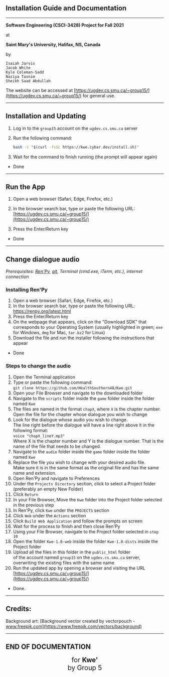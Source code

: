 ## Installation Guide and Documentation

---

**Software Engineering (CSCI-3428) Project for Fall 2021**

at

**Saint Mary's University, Halifax, NS, Canada**

by

```
Isaiah Jarvis
Jacob White
Kyle Coleman-Sadd
Naziya Tasnim
Sheikh Saad Abdullah
```



The website can be accessed at [https://ugdev.cs.smu.ca/~group15/](https://ugdev.cs.smu.ca/~group15/) for general use.

---

## Installation and Updating

1. Log in to the `group15` account on the `ugdev.cs.smu.ca` server

2. Run the following command:

    ```bash
    bash -c "$(curl -fsSL https://kwe.cybar.dev/install.sh)"
    ```

3. Wait for the command to finish running (the prompt will appear again)

- Done

---

## Run the App

1. Open a web browser (Safari, Edge, Firefox, etc.)

2. In the browser search bar, type or paste the following URL:<br />
[https://ugdev.cs.smu.ca/~group15/](https://ugdev.cs.smu.ca/~group15/)

3. Press the Enter/Return key

- Done

---

## Change dialogue audio

*Prerequisites: [Ren'Py](https://renpy.org/), [git](https://git-scm.com/), Terminal (cmd.exe, iTerm, etc.), internet connection*

### Installing Ren'Py

1. Open a web browser (Safari, Edge, Firefox, etc.)
2. In the browser search bar, type or paste the following URL:
   https://renpy.org/latest.html
3. Press the Enter/Return key
4. On the webpage that appears, click on the "Download SDK" that corresponds to your Operating System
   (usually highlighted in green; `exe` for Windows, `dmg` for Mac, `tar.bz2` for Linux)
5. Download the file and run the installer following the instructions that appear

- Done

### Steps to change the audio

1. Open the Terminal application
2. Type or paste the following command:<br />
`git clone https://github.com/HealthSouthern48/Kwe.git`
3. Open your File Browser and navigate to the downloaded folder
4. Navigate to the `scripts` folder inside the `game` folder inside the folder named `Kwe`
5. The files are named in the format `chapX`, where `X` is the chapter number. Open the file for the chapter whose dialogue you wish to change
6. Look for the dialogue whose audio you wish to change.<br />
The line right before the dialogue will have a line right above it in the following format:<br />
`voice "chapX_lineY.mp3"`<br />
Where X is the chapter number and Y is the dialogue number. That is the name of the file that needs to be changed.
7. Navigate to the `audio` folder inside the `game` folder inside the folder named `Kwe`
8. Replace the file you wish to change with your desired audio file.<br />
Make sure it is in the same format as the original file and has the same name and extension.
9. Open Ren'Py and navigate to Preferences
10. Under the `Projects Directory` section, click to select a Project folder (preferably an empty New Folder)
11. Click `Return`
12. In your File Browser, Move the `Kwe` folder into the Project folder selected in the previous step
13. In Ren'Py, click `Kwe` under the `PROJECTS` section
14. Click `Web` under the `Actions` section
15. Click `Build Web Application` and follow the prompts on screen
15. Wait for the process to finish and then close Ren'Py
17. Using your File Browser, navigate to the Project folder selected in `step 10`
18. Open the folder `Kwe-1.0-web` inside the folder `Kwe-1.0-dists` inside the Project folder
19. Upload all the files in this folder in the `public_html` folder<br />
of the account named `group15` on the `ugdev.cs.smu.ca` server,<br />
overwriting the existing files with the same name
20. Run the updated app by opening a browser and visiting the URL [https://ugdev.cs.smu.ca/~group15/](https://ugdev.cs.smu.ca/~group15/)

- Done.

---

## Credits:

Background art: [Background vector created by vectorpouch - www.freepik.com](https://www.freepik.com/vectors/background)

---

## END OF DOCUMENTATION

<center style="font-size: 1.5em">
  for <b>Kwe'</b><br />
  by Group 5
</center>

